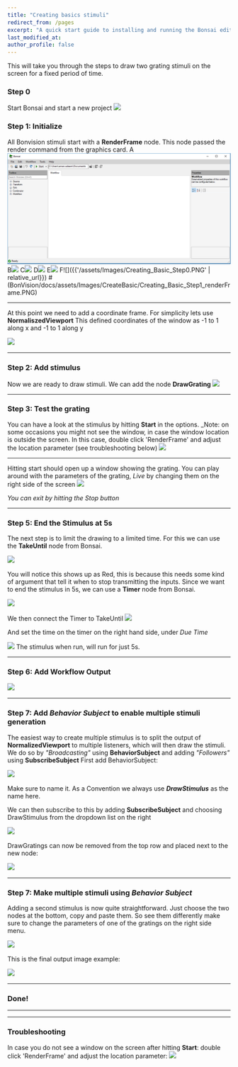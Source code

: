 ```yaml
---
title: "Creating basics stimuli"
redirect_from: /pages
excerpt: "A quick start guide to installing and running the Bonsai editor."
last_modified_at: 
author_profile: false
---
```


This will take you through the steps to draw two grating stimuli on the screen for a fixed period of time.

### Step 0
Start Bonsai and start a new project
![](BonVision/assets/Images/Creating_Basic_Step0.PNG)

### Step 1: Initialize
All Bonvision stimuli start with a **RenderFrame** node.
This node passed the render command from the graphics card. 
A![](../assets/Images/Creating_Basic_Step0.PNG)
B![](BonVision/docs/assets/Images/Creating_Basic_Step0.PNG)
C![](../docs/assets/Images/Creating_Basic_Step0.PNG)
D![](BonVision/assets/Images/Creating_Basic_Step0.PNG)
E![](/assets/Images/Creating_Basic_Step0.PNG)
F![]({{'/assets/Images/Creating_Basic_Step0.PNG' | relative_url}})
#(BonVision/docs/assets/Images/CreateBasic/Creating_Basic_Step1_renderFrame.PNG)
***
At this point we need to add a coordinate frame. For simplicity lets use **NormaliszedViewport**
This defined coordinates of the window as -1 to 1 along x and -1 to 1 along y

![](/assets/Images/CreateBasic/Creating_Basic_Step2_normalizedViewport.PNG)
***
### Step 2: Add stimulus
Now we are ready to draw stimuli. We can add the node **DrawGrating**
![](/assets/Images/CreateBasic/Creating_Basic_Step3_1_drawGratings.PNG)

***
### Step 3: Test the grating
You can have a look at the stimulus by hitting **Start** in the options. _Note: on some occasions you might not see the window, in case the window location is outside the screen. In this case, double click 'RenderFrame' and adjust the location parameter (see troubleshooting below)
![](/assets/Images/CreateBasic/Creating_Basic_Step3_2_drawBasicStart.PNG)
***
Hitting start should open up a window showing the grating. You can play around with the parameters of the grating, _Live_ by changing them on the right side of the screen
![](/assets/Images/CreateBasic/Creating_Basic_Step3_3_parameterSettings.PNG)

_You can exit by hitting the Stop button_
***
### Step 5: End the Stimulus at 5s
The next step is to limit the drawing to a limited time. For this we can use the **TakeUntil** node from Bonsai. 

![](/assets/Images/CreateBasic/Creating_Basic_Step4_TakeUntil.PNG)

You will notice this shows up as Red, this is because this needs some kind of argument that tell it when to stop transmitting the inputs. Since we want to end the stimulus in 5s, we can use a **Timer** node from Bonsai. 

![](/assets/Images/CreateBasic/Creating_Basic_Step5_Timer.PNG)

We then connect the Timer to TakeUntil 
![](/assets/Images/CreateBasic/Creating_Basic_Step5_ConnectTimer.PNG)

And set the time on the timer on the right hand side, under _Due Time_

![](/assets/Images/CreateBasic/Creating_Basic_Step6_SetTimer.PNG)
The stimulus when run, will run for just 5s. 

***
### Step 6: Add Workflow Output
![](/assets/Images/CreateBasic/Creating_Basic_Step7_AddWorkflow.PNG)

***
### Step 7: Add _Behavior Subject_ to enable multiple stimuli generation
The easiest way to create multiple stimulus is to split the output of **NormalizedViewport** to multiple listeners, which will then draw the stimuli. We do so by _"Broadcasting"_ using **BehaviorSubject** and adding _"Followers"_ using **SubscribeSubject**
First add BehaviorSubject:

![](/assets/Images/CreateBasic/Creating_Basic_Step8_1_BehaviorSubject.PNG)

Make sure to name it. As a Convention we always use _**DrawStimulus**_ as the name here.

We can then subscribe to this by adding **SubscribeSubject** and choosing DrawStimulus from the dropdown list on the right

![](/assets/Images/CreateBasic/Creating_Basic_Step8_1_SubscribeSubject.PNG)

DrawGratings can now be removed from the top row and placed next to the new node:

![](/assets/Images/CreateBasic/Creating_Basic_Step8_2_full.PNG)

***
### Step 7: Make multiple stimuli using _Behavior Subject_
Adding a second stimulus is now quite straightforward. Just choose the two nodes at the bottom, copy and paste them. So see them differently make sure to change the parameters of one of the gratings on the right side menu.

![](/assets/Images/CreateBasic/Creating_Basic_Step8_2_full_twoGratings.PNG)

This is the final output image example:

![](/assets/Images/CreateBasic/Creating_Basic_Step8_2_full_twoGratings_output.PNG)
***
### Done!

***
***
### Troubleshooting 
In case you do not see a window on the screen after hitting **Start**: double click 'RenderFrame' and adjust the location parameter:
![](/assets/Images/CreateBasic/ShaderWindow.PNG)
